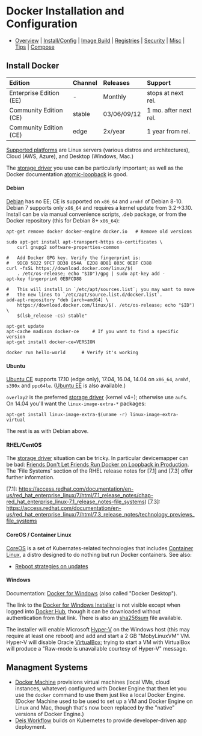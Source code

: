 Docker Installation and Configuration
=====================================

* [Overview](README.md) | [Install/Config](config.md) | [Image Build](image.md)
  | [Registries](registries.md) | [Security](security.md) | [Misc](misc.md)
  | [Tips](tips.md) | [Compose](compose.md)

Install Docker
--------------

| Edition                 | Channel | Releases    | Support
|:------------------------|:--------|:------------|:--------------------
| Enterprise Edition (EE) | -       | Monthly     | stops at next rel.
| Community Edition (CE)  | stable  | 03/06/09/12 | 1 mo. after next rel.
| Community Edition (CE)  | edge    | 2x/year     | 1 year from rel.

[Supported platforms] are Linux servers (various distros and
architectures), Cloud (AWS, Azure), and Desktop (Windows, Mac.)

The [storage driver] you use can be particularly important; as well
as the Docker documentation [atomic-loopback] is good.

#### Debian

[Debian] has no EE; CE is supported on `x86_64` and `armhf` of Debian
8-10. Debian 7 supports only `x86_64` and requires a kernel update
from 3.2→3.10. Install can be via manual convenience scripts, .deb
package, or from the Docker repository (this for Debian 8+ `x86_64`):

    apt-get remove docker docker-engine docker.io   # Remove old versions

    sudo apt-get install apt-transport-https ca-certificates \
        curl gnupg2 software-properties-common

    #   Add Docker GPG key. Verify the fingerprint is:
    #   9DC8 5822 9FC7 DD38 854A  E2D8 8D81 803C 0EBF CD88
    curl -fsSL https://download.docker.com/linux/$(
        . /etc/os-release; echo "$ID")/gpg | sudo apt-key add -
    apt-key fingerprint 0EBFCD88

    #   This will install in `/etc/apt/sources.list`; you may want to move
    #   the new lines to `/etc/apt/source.list.d/docker.list`.
    add-apt-repository "deb [arch=amd64] \
        https://download.docker.com/linux/$(. /etc/os-release; echo "$ID") \
        $(lsb_release -cs) stable"

    apt-get update
    apt-cache madison docker-ce     # If you want to find a specific version
    apt-get install docker-ce=VERSION

    docker run hello-world      # Verify it's working

#### Ubuntu

[Ubuntu CE] supports 17.10 (edge only), 17.04, 16.04, 14.04 on
`x86_64`, `armhf`, `s390x` and `ppc64le`. ([Ubuntu EE] is also
available.)

`overlay2` is the preferred [storage driver] (kernel v4+); otherwise
use `aufs`. On 14.04 you'll want the `linux-image-extra-*` packages:

    apt-get install linux-image-extra-$(uname -r) linux-image-extra-virtual

The rest is as with Debian above.

[Ubuntu CE]: https://docs.docker.com/engine/installation/linux/docker-ce/ubuntu/
[Ubuntu EE]: https://docs.docker.com/engine/installation/linux/docker-ee/ubuntu/

#### RHEL/CentOS

The [storage driver] situation can be tricky. In particular
devicemapper can be bad: [Friends Don't Let Friends Run Docker on
Loopback in Production][atomic-loopback]. The 'File Systems' section
of the RHEL release notes for [7.1] and [7.3] offer further
information.

[7.1]: https://access.redhat.com/documentation/en-us/red_hat_enterprise_linux/7/html/7.1_release_notes/chap-red_hat_enterprise_linux-7.1_release_notes-file_systems)
[7.3]: https://access.redhat.com/documentation/en-us/red_hat_enterprise_linux/7/html/7.3_release_notes/technology_previews_file_systems

#### CoreOS / Container Linux

[CoreOS] is a set of Kubernates-related technologies that includes
[Container Linux], a distro designed to do nothing but run Docker
containers. See also:
- [Reboot strategies on updates][coreos-update]

[Container Linux]: https://coreos.com/os/docs/latest/
[CoreOS]: https://coreos.com/
[coreos-update]: https://coreos.com/os/docs/latest/update-strategies.html

#### Windows

Documentation: [Docker for Windows][dfw] (also called "Docker Desktop").

The link to the [Docker for Windows Installer][dfwi] is not visible
except when logged into [Docker Hub][hub], though it can be downloaded
without authentication from that link. There is also an [sha256sum][dfwi-sha]
file available.

The installer will enable Microsoft [Hyper-V] on the Windows host (this may
require at least one reboot) and add and start a 2 GB "MobyLinuxVM" VM.
Hyper-V will disable Oracle [VirtualBox]; trying to start a VM with
VirtualBox will produce a "Raw-mode is unavailable courtesy of Hyper-V"
message.

[dfw]: https://docs.docker.com/docker-for-windows/
[dfwi]: https://download.docker.com/win/stable/Docker%20for%20Windows%20Installer.exe
[dfwi-sha]: https://download.docker.com/win/stable/Docker%20for%20Windows%20Installer.exe.sha256sum
[Hyper-V]: https://en.wikipedia.org/wiki/Hyper-V
[VirtualBox]: https://en.wikipedia.org/wiki/VirtualBox


Managment Systems
-----------------

* [Docker Machine] provisions virtual machines (local VMs, cloud
  instances, whatever) configured with Docker Engine that then let you
  use the `docker` command to use them just like a local Docker
  Engine. (Docker Machine used to be used to set up a VM and Docker
  Engine on Linux and Mac, though that's now been replaced by the
  "native" versions of Docker Engine.)
* [Deis Workflow] builds on Kubernetes to provide developer-driven app
  deployment.

[Deis Workflow]: https://deis.com/docs/workflow/
[Docker Machine]: https://docs.docker.com/machine/overview/



<!-------------------------------------------------------------------->
[HTTP API]: https://docs.docker.com/registry/spec/api/
[atomic-loopback]: https://www.projectatomic.io/blog/2015/06/notes-on-fedora-centos-and-docker-storage-drivers/
[command line]: https://docs.docker.com/edge/engine/reference/commandline/docker/
[debian]: https://docs.docker.com/engine/installation/linux/docker-ce/debian/
[docker build]: https://docs.docker.com/engine/reference/commandline/build/
[docker-ls]: https://github.com/mayflower/docker-ls
[engine CLI]: https://docs.docker.com/engine/reference/commandline/cli/
[hub]: https://hub.docker.com/
[reference documentation]: https://docs.docker.com/reference/
[registry-cli]: https://github.com/andrey-pohilko/registry-cli
[storage driver]: https://docs.docker.com/storage/storagedriver/
[supported platforms]: https://docs.docker.com/engine/installation/#supported-platforms

